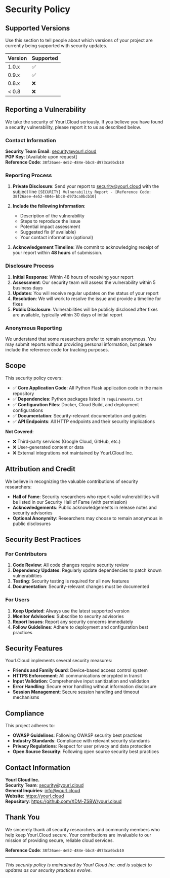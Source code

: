 # Security Policy

## Supported Versions

Use this section to tell people about which versions of your project are currently being supported with security updates.

| Version | Supported          |
| ------- | ------------------ |
| 1.0.x   | :white_check_mark: |
| 0.9.x   | :white_check_mark: |
| 0.8.x   | :x:                |
| < 0.8   | :x:                |

## Reporting a Vulnerability

We take the security of Yourl.Cloud seriously. If you believe you have found a security vulnerability, please report it to us as described below.

### Contact Information

**Security Team Email**: security@yourl.cloud  
**PGP Key**: [Available upon request]  
**Reference Code**: `38f26aee-4e52-484e-bbc8-d973ca0bcb10`

### Reporting Process

1. **Private Disclosure**: Send your report to security@yourl.cloud with the subject line `[SECURITY] Vulnerability Report - [Reference Code: 38f26aee-4e52-484e-bbc8-d973ca0bcb10]`

2. **Include the following information**:
   - Description of the vulnerability
   - Steps to reproduce the issue
   - Potential impact assessment
   - Suggested fix (if available)
   - Your contact information (optional)

3. **Acknowledgement Timeline**: We commit to acknowledging receipt of your report within **48 hours** of submission.

### Disclosure Process

1. **Initial Response**: Within 48 hours of receiving your report
2. **Assessment**: Our security team will assess the vulnerability within 5 business days
3. **Updates**: You will receive regular updates on the status of your report
4. **Resolution**: We will work to resolve the issue and provide a timeline for fixes
5. **Public Disclosure**: Vulnerabilities will be publicly disclosed after fixes are available, typically within 30 days of initial report

### Anonymous Reporting

We understand that some researchers prefer to remain anonymous. You may submit reports without providing personal information, but please include the reference code for tracking purposes.

## Scope

This security policy covers:

- ✅ **Core Application Code**: All Python Flask application code in the main repository
- ✅ **Dependencies**: Python packages listed in `requirements.txt`
- ✅ **Configuration Files**: Docker, Cloud Build, and deployment configurations
- ✅ **Documentation**: Security-relevant documentation and guides
- ✅ **API Endpoints**: All HTTP endpoints and their security implications

**Not Covered**:
- ❌ Third-party services (Google Cloud, GitHub, etc.)
- ❌ User-generated content or data
- ❌ External integrations not maintained by Yourl.Cloud Inc.

## Attribution and Credit

We believe in recognizing the valuable contributions of security researchers:

- **Hall of Fame**: Security researchers who report valid vulnerabilities will be listed in our Security Hall of Fame (with permission)
- **Acknowledgements**: Public acknowledgements in release notes and security advisories
- **Optional Anonymity**: Researchers may choose to remain anonymous in public disclosures

## Security Best Practices

### For Contributors

1. **Code Review**: All code changes require security review
2. **Dependency Updates**: Regularly update dependencies to patch known vulnerabilities
3. **Testing**: Security testing is required for all new features
4. **Documentation**: Security-relevant changes must be documented

### For Users

1. **Keep Updated**: Always use the latest supported version
2. **Monitor Advisories**: Subscribe to security advisories
3. **Report Issues**: Report any security concerns immediately
4. **Follow Guidelines**: Adhere to deployment and configuration best practices

## Security Features

Yourl.Cloud implements several security measures:

- **Friends and Family Guard**: Device-based access control system
- **HTTPS Enforcement**: All communications encrypted in transit
- **Input Validation**: Comprehensive input sanitization and validation
- **Error Handling**: Secure error handling without information disclosure
- **Session Management**: Secure session handling and timeout mechanisms

## Compliance

This project adheres to:

- **OWASP Guidelines**: Following OWASP security best practices
- **Industry Standards**: Compliance with relevant security standards
- **Privacy Regulations**: Respect for user privacy and data protection
- **Open Source Security**: Following open source security best practices

## Contact Information

**Yourl Cloud Inc.**  
**Security Team**: security@yourl.cloud  
**General Inquiries**: info@yourl.cloud  
**Website**: https://yourl.cloud  
**Repository**: https://github.com/XDM-ZSBW/yourl.cloud  

## Thank You

We sincerely thank all security researchers and community members who help keep Yourl.Cloud secure. Your contributions are invaluable to our mission of providing secure, reliable cloud services.

**Reference Code**: `38f26aee-4e52-484e-bbc8-d973ca0bcb10`

---

*This security policy is maintained by Yourl Cloud Inc. and is subject to updates as our security practices evolve.*
